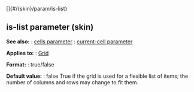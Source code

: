 []{#/{skin}/param/is-list}
  ## is-list parameter (skin)
  **See also:**
  :   [cells parameter](ref/%7Bskin%7D/param/cells)
  :   [current-cell parameter](ref/%7Bskin%7D/param/current-cell)
  <!-- -->
  **Applies to:**
  :   [Grid](ref/%7Bskin%7D/control/grid)
  <!-- -->
  **Format:**
  :   true/false
  <!-- -->
  **Default value:**
  :   false
  True if the grid is used for a flexible list of items; the number of
  columns and rows may change to fit them.